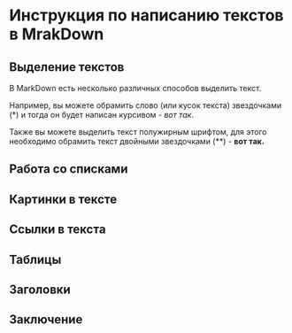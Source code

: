 # Инструкция по написанию текстов в MrakDown

## Выделение текстов

В MarkDown есть несколько различных способов выделить текст. 

Например, вы можете обрамить слово (или кусок текста) звездочками (*) и тогда он будет написан курсивом - *вот так*.

Также вы можете выделить текст полужирным шрифтом, для этого необходимо обрамить текст двойными звездочками (**) - **вот так.**

## Работа со списками

## Картинки в тексте

## Ссылки в текста

## Таблицы

## Заголовки

## Заключение